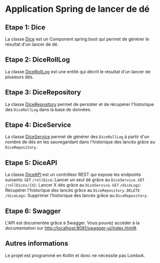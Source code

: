 # Application Spring de lancer de dé
## Etape 1: Dice
La classe [Dice](src/main/kotlin/jempasam/springtd3/dice/Dice.kt) est un Component spring boot qui permet de générer le résultat d'un lancer de dé.
## Etape 2: DiceRollLog
La classe [DiceRollLog](src/main/kotlin/jempasam/springtd3/dice/DiceRollLog.kt) est une entité qui décrit le résultat d'un lancer de plusieurs dés.
## Etape 3: DiceRepository
La classe [DiceRepository](src/main/kotlin/jempasam/springtd3/dice/DiceRepository.kt) permet de persister et de récupérer l'historique des `DiceRollLog` dans la base de données.
## Etape 4: DiceService
La classe [DiceService](src/main/kotlin/jempasam/springtd3/dice/DiceService.kt) permet de générer des `DiceRollLog` à partir d'un nombre de dés en les sauvegardant dans l'historique des lancés grâce au `DiceRepository`.
## Etape 5: DiceAPI
La classe [DiceAPI](src/main/kotlin/jempasam/springtd3/dice/DiceAPI.kt) est un contrôleur REST qui expose les endpoints suivants:
`GET` `/rollDice`: Lancer un seul dé grâce au `DiceService`.
`GET` `/rollDices/{X}`: Lancer X dés grâce au `DiceService`.
`GET` `/diceLogs`: Récupérer l'historique des lancés grâce au `DiceRepository`.
`DELETE` `/diceLogs`: Supprimer l'historique des lancés grâce au `DiceRepository`.
## Etape 6: Swagger
L'API est documentée grâce à Swagger. Vous pouvez accéder à la documentation sur [http://localhost:8081/swagger-ui/index.html#](http://localhost:8081/swagger-ui/index.html#).
## Autres informations
Le projet est programmé en Kotlin et donc ne nécessite pas Lombok.